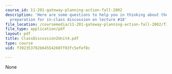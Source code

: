 ```yaml
---
course_id: 11-201-gateway-planning-action-fall-2002
description: 'Here are some questions to help you in thinking about the 4 group projectsin
  preparation for in-class discussion on lecture #18'
file_location: /coursemedia/11-201-gateway-planning-action-fall-2002/f392353702b645542607f03fc5efef8c_ClassDiscussion2Unit4.pdf
file_type: application/pdf
layout: pdf
title: ClassDiscussion2Unit4.pdf
type: course
uid: f392353702b645542607f03fc5efef8c

---
```

None